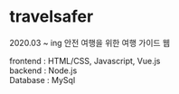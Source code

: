 # travelsafer
2020.03 ~ ing
안전 여행을 위한 여행 가이드 웹 

frontend : HTML/CSS, Javascript, Vue.js <br>
backend : Node.js <br>
Database : MySql
